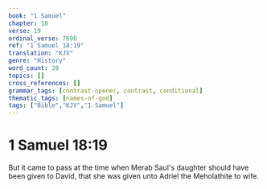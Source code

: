 ```yaml
---
book: "1 Samuel"
chapter: 18
verse: 19
ordinal_verse: 7696
ref: "1 Samuel 18:19"
translation: "KJV"
genre: "History"
word_count: 28
topics: []
cross_references: []
grammar_tags: [contrast-opener, contrast, conditional]
thematic_tags: [names-of-god]
tags: ["Bible","KJV","1-Samuel"]
---
```


# 1 Samuel 18:19

But it came to pass at the time when Merab Saul's daughter should have been given to David, that she was given unto Adriel the Meholathite to wife.

